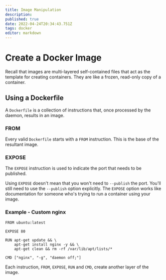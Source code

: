 ```yaml
---
title: Image Manipulation
description: 
published: true
date: 2022-04-24T20:34:43.751Z
tags: docker
editor: markdown
---
```


# Create a Docker Image
Recall that images are multi-layered self-contained files that act as the template for creating containers. They are like a frozen, read-only copy of a container.

## Using a Dockerfile
A `Dockerfile` is a collection of instructions that, once processed by the daemon, results in an image.

### FROM
Every valid `Dockerfile` starts with a `FROM` instruction. This is the base of the resultant image.

### EXPOSE 
The `EXPOSE` instruction is used to indicate the port that needs to be published. 

Using `EXPOSE` doesn't mean that you won't need to `--publish` the port. You'll still need to use the `--publish` option explicitly. The `EXPOSE` option works like documentation for someone who's trying to run a container using your image.
### Example - Custom nginx
```
FROM ubuntu:latest

EXPOSE 80

RUN apt-get update && \
    apt-get install nginx -y && \
    apt-get clean && rm -rf /var/lib/apt/lists/*

CMD ["nginx", "-g", "daemon off;"]
```
Each instruction, `FROM`, `EXPOSE`, `RUN` and `CMD`, create another layer of the image.
